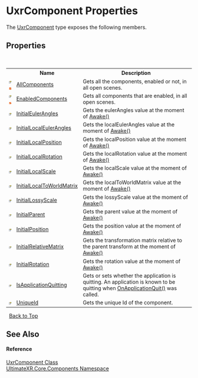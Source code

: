 # UxrComponent Properties
 

The <a href="T_UltimateXR_Core_Components_UxrComponent">UxrComponent</a> type exposes the following members.


## Properties
&nbsp;<table><tr><th></th><th>Name</th><th>Description</th></tr><tr><td>![Public property](media/pubproperty.gif "Public property")![Static member](media/static.gif "Static member")</td><td><a href="P_UltimateXR_Core_Components_UxrComponent_AllComponents">AllComponents</a></td><td>
Gets all the components, enabled or not, in all open scenes.</td></tr><tr><td>![Public property](media/pubproperty.gif "Public property")![Static member](media/static.gif "Static member")</td><td><a href="P_UltimateXR_Core_Components_UxrComponent_EnabledComponents">EnabledComponents</a></td><td>
Gets all components that are enabled, in all open scenes.</td></tr><tr><td>![Public property](media/pubproperty.gif "Public property")</td><td><a href="P_UltimateXR_Core_Components_UxrComponent_InitialEulerAngles">InitialEulerAngles</a></td><td>
Gets the eulerAngles value at the moment of <a href="M_UltimateXR_Core_Components_UxrComponent_Awake">Awake()</a></td></tr><tr><td>![Public property](media/pubproperty.gif "Public property")</td><td><a href="P_UltimateXR_Core_Components_UxrComponent_InitialLocalEulerAngles">InitialLocalEulerAngles</a></td><td>
Gets the localEulerAngles value at the moment of <a href="M_UltimateXR_Core_Components_UxrComponent_Awake">Awake()</a></td></tr><tr><td>![Public property](media/pubproperty.gif "Public property")</td><td><a href="P_UltimateXR_Core_Components_UxrComponent_InitialLocalPosition">InitialLocalPosition</a></td><td>
Gets the localPosition value at the moment of <a href="M_UltimateXR_Core_Components_UxrComponent_Awake">Awake()</a></td></tr><tr><td>![Public property](media/pubproperty.gif "Public property")</td><td><a href="P_UltimateXR_Core_Components_UxrComponent_InitialLocalRotation">InitialLocalRotation</a></td><td>
Gets the localRotation value at the moment of <a href="M_UltimateXR_Core_Components_UxrComponent_Awake">Awake()</a></td></tr><tr><td>![Public property](media/pubproperty.gif "Public property")</td><td><a href="P_UltimateXR_Core_Components_UxrComponent_InitialLocalScale">InitialLocalScale</a></td><td>
Gets the localScale value at the moment of <a href="M_UltimateXR_Core_Components_UxrComponent_Awake">Awake()</a></td></tr><tr><td>![Public property](media/pubproperty.gif "Public property")</td><td><a href="P_UltimateXR_Core_Components_UxrComponent_InitialLocalToWorldMatrix">InitialLocalToWorldMatrix</a></td><td>
Gets the localToWorldMatrix value at the moment of <a href="M_UltimateXR_Core_Components_UxrComponent_Awake">Awake()</a></td></tr><tr><td>![Public property](media/pubproperty.gif "Public property")</td><td><a href="P_UltimateXR_Core_Components_UxrComponent_InitialLossyScale">InitialLossyScale</a></td><td>
Gets the lossyScale value at the moment of <a href="M_UltimateXR_Core_Components_UxrComponent_Awake">Awake()</a></td></tr><tr><td>![Public property](media/pubproperty.gif "Public property")</td><td><a href="P_UltimateXR_Core_Components_UxrComponent_InitialParent">InitialParent</a></td><td>
Gets the parent value at the moment of <a href="M_UltimateXR_Core_Components_UxrComponent_Awake">Awake()</a></td></tr><tr><td>![Public property](media/pubproperty.gif "Public property")</td><td><a href="P_UltimateXR_Core_Components_UxrComponent_InitialPosition">InitialPosition</a></td><td>
Gets the position value at the moment of <a href="M_UltimateXR_Core_Components_UxrComponent_Awake">Awake()</a></td></tr><tr><td>![Public property](media/pubproperty.gif "Public property")</td><td><a href="P_UltimateXR_Core_Components_UxrComponent_InitialRelativeMatrix">InitialRelativeMatrix</a></td><td>
Gets the transformation matrix relative to the parent transform at the moment of <a href="M_UltimateXR_Core_Components_UxrComponent_Awake">Awake()</a></td></tr><tr><td>![Public property](media/pubproperty.gif "Public property")</td><td><a href="P_UltimateXR_Core_Components_UxrComponent_InitialRotation">InitialRotation</a></td><td>
Gets the rotation value at the moment of <a href="M_UltimateXR_Core_Components_UxrComponent_Awake">Awake()</a></td></tr><tr><td>![Public property](media/pubproperty.gif "Public property")</td><td><a href="P_UltimateXR_Core_Components_UxrComponent_IsApplicationQuitting">IsApplicationQuitting</a></td><td>
Gets or sets whether the application is quitting. An application is known to be quitting when <a href="M_UltimateXR_Core_Components_UxrComponent_OnApplicationQuit">OnApplicationQuit()</a> was called.</td></tr><tr><td>![Public property](media/pubproperty.gif "Public property")</td><td><a href="P_UltimateXR_Core_Components_UxrComponent_UniqueId">UniqueId</a></td><td>
Gets the unique Id of the component.</td></tr></table>&nbsp;
<a href="#uxrcomponent-properties">Back to Top</a>

## See Also


#### Reference
<a href="T_UltimateXR_Core_Components_UxrComponent">UxrComponent Class</a><br /><a href="N_UltimateXR_Core_Components">UltimateXR.Core.Components Namespace</a><br />